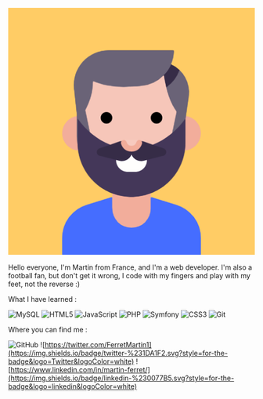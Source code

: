 ![Cover](https://github.com/MartinFerret/MartinFerret/blob/main/avatar.png) 

Hello everyone, I'm Martin from France, and I'm a web developer. I'm also a football fan, but don't get it wrong, I code with my fingers and play with my feet, not the reverse :)

What I have learned :


![MySQL](https://img.shields.io/badge/mysql-%2300f.svg?style=for-the-badge&logo=mysql&logoColor=white)
![HTML5](https://img.shields.io/badge/html5-%23E34F26.svg?style=for-the-badge&logo=html5&logoColor=white)
![JavaScript](https://img.shields.io/badge/javascript-%23323330.svg?style=for-the-badge&logo=javascript&logoColor=%23F7DF1E)
![PHP](https://img.shields.io/badge/php-%23777BB4.svg?style=for-the-badge&logo=php&logoColor=white)
![Symfony](https://img.shields.io/badge/symfony-%23000000.svg?style=for-the-badge&logo=symfony&logoColor=white)
![CSS3](https://img.shields.io/badge/css3-%231572B6.svg?style=for-the-badge&logo=css3&logoColor=white)
![Git](https://img.shields.io/badge/git-%23F05033.svg?style=for-the-badge&logo=git&logoColor=white)

Where you can find me :

![GitHub](https://img.shields.io/badge/github-%23121011.svg?style=for-the-badge&logo=github&logoColor=white)
![https://twitter.com/FerretMartin1](https://img.shields.io/badge/twitter-%231DA1F2.svg?style=for-the-badge&logo=Twitter&logoColor=white)
![https://www.linkedin.com/in/martin-ferret/](https://img.shields.io/badge/linkedin-%230077B5.svg?style=for-the-badge&logo=linkedin&logoColor=white)

